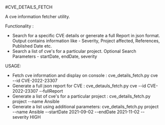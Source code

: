 #CVE_DETAILS_FETCH

A cve information fetcher utility.

Functionality :
- Search for a specific CVE details or generate a full Report in json format. Output contains information like - Severity, Project affected, References, Published Date etc.
- Search a list of cve's for a particular project. Optional Search Parameters - startDate, endDate, severity



USAGE:

- Fetch cve information and display on console : 
            cve_details_fetch.py cve --id CVE-2022-23307
- Generate a full json report for CVE : 
            cve_detauls_fetch.py cve --id CVE-2022-23307 --fullReport
- Generate a list of cve's for a particular project : 
            cve_details_fetch.py project --name Ansible
- Generate a list using additional parameters:
            cve_details_fetch.py project --name Ansible --startDate 2021-09-02 --endDate 2021-11-02 --severity HIGH
